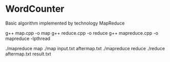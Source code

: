 # WordCounter
Basic algorithm implemented by technology MapReduce

g++ map.cpp -o map
g++ reduce.cpp -o reduce
g++ mapreduce.cpp -o mapreduce -lpthread

./mapreduce map ./map input.txt aftermap.txt
./mapreduce reduce ./reduce aftermap.txt result.txt

